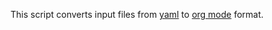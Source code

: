 This script converts input files from [yaml](http://yaml.org/) to
[org mode](http://orgmode.org/) format.
